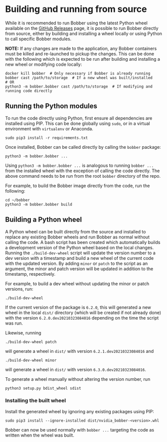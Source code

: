 # Building and running from source
While it is recommended to run Bobber using the latest Python wheel available on
the [GitHub Releases](https://github.com/NVIDIA/Bobber/releases) page, it is
possible to run Bobber directly from source, either by building and installing a
wheel locally or using Python to call specific Bobber modules.

**NOTE:** If any changes are made to the application, any Bobber containers must
be killed and re-launched to pickup the changes. This can be done with the
following which is expected to be run after building and installing a new wheel
or modifying code locally:

```
docker kill bobber  # Only necessary if Bobber is already running
bobber cast /path/to/storage  # If a new wheel was built/installed
# OR
python3 -m bobber.bobber cast /path/to/storage  # If modifying and running code directly
```

## Running the Python modules
To run the code directly using Python, first ensure all dependencies are
installed using PIP. This can be done globally using `sudo`, or in a virtual
environment with `virtualenv` or Anaconda.

```
sudo pip3 install -r requirements.txt
```

Once installed, Bobber can be called directly by calling the `bobber` package:

```
python3 -m bobber.bobber ...
```

Using `python3 -m bobber.bobber ...` is analogous to running `bobber ...` from
the installed wheel with the exception of calling the code directly. The above
command needs to be run from the root `bobber` directory of the repo.

For example, to build the Bobber image directly from the code, run the
following:

```
cd ~/bobber
python3 -m bobber.bobber build
```

## Building a Python wheel
A Python wheel can be built directly from the source and installed to replace
any existing Bobber wheels and run Bobber as normal without calling the code. A
bash script has been created which automatically builds a development version of
the Python wheel based on the local changes. Running the `./build-dev-wheel`
script will update the version number to a dev version with a timestamp and
build a new wheel of the current code with the updated version. By adding
`minor` or `patch` to the script as an argument, the minor and patch version
will be updated in addition to the timestamp, respectively.

For example, to build a dev wheel without updating the minor or patch versions,
run:

```
./build-dev-wheel
```

If the current version of the package is `6.2.0`, this will generated a new
wheel in the local `dist/` directory (which will be created if not already done)
with the version `6.2.0.dev20210323084016` depending on the time the script was
run.

Likewise, running

```
./build-dev-wheel patch
```

will generate a wheel in `dist/` with version `6.2.1.dev20210323084016` and

```
./build-dev-wheel minor
```

will generate a wheel in `dist/` with version `6.3.0.dev20210323084016`.

To generate a wheel manually without altering the version number, run

```
python3 setup.py bdist_wheel sdist
```

### Installing the built wheel
Install the generated wheel by ignoring any existing packages using PIP:

```
sudo pip3 install --ignore-installed dist/nvidia_bobber-<version>.whl
```

Bobber can now be used normally with `bobber ...` targeting the code as written
when the wheel was built.
